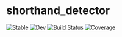 # shorthand_detector

[![Stable](https://img.shields.io/badge/docs-stable-blue.svg)](https://sandsq.github.io/shorthand_detector.jl/stable/)
[![Dev](https://img.shields.io/badge/docs-dev-blue.svg)](https://sandsq.github.io/shorthand_detector.jl/dev/)
[![Build Status](https://github.com/sandsq/shorthand_detector.jl/actions/workflows/CI.yml/badge.svg?branch=main)](https://github.com/sandsq/shorthand_detector.jl/actions/workflows/CI.yml?query=branch%3Amain)
[![Coverage](https://codecov.io/gh/sandsq/shorthand_detector.jl/branch/main/graph/badge.svg)](https://codecov.io/gh/sandsq/shorthand_detector.jl)
